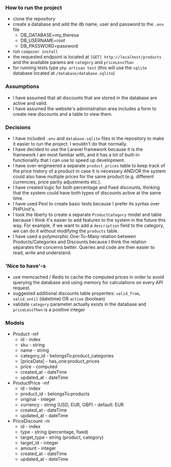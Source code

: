 ### How to run the project
- clone the repository
- create a database and add the db name, user and password to the `.env` file
  - DB_DATABASE=my_theresa
  - DB_USERNAME=root
  - DB_PASSWORD=password
- run `composer install`
- the requested endpoint is located at `[GET] http://localhost/products` and the available params are `category` and `priceLessThan`
- for running tests type `php artisan test` (this will use the `sqlite` database located at `/database/database.sqlite`)

### Assumptions
- I have assumed that all discounts that are stored in the database are active and valid.
- I have assumed the website's administration area includes a form to create new discounts and a table to view them.

### Decisions
- I have included `.env` and `database.sqlite` files in the repository to make it easier to run the project. I wouldn't do that normally.
- I have decided to use the Laravel framework because it is the framework I am most familiar with, and it has a lot of built-in functionality that I can use to speed up development.
- I have over-engineered a separate `product_prices` table to keep track of the price history of a product in case it is necessary AND/OR the system could also have multiple prices for the same product (e.g. different currencies, price parity adjustments etc.).
- I have created logic for both percentage and fixed discounts, thinking that the system could have both types of discounts active at the same time.
- I have used Pest to create basic tests because I prefer its syntax over PHPUnit's.
- I took the liberty to create a separate `ProductCategory` model and table because I think it's easier to add features to the system in the future this way. For example, if we want to add a `description` field to the category, we can do it without modifying the `products` table.
- I have used a polymorphic One-To-Many relation between Products/Categories and Discounts because I think the relation separates the concerns better. Queries and code are then easier to read, write and understand.

### 'Nice to have'-s
- use memcached / Redis to cache the computed prices in order to avoid querying the database and using memory for calculations on every API request.
- suggested additional discounts table properties: `valid_from`, `valid_until` (datetime) OR `active` (boolean)
- validate `category` parameter actually exists in the database and `priceLessThen` is a positive integer

### Models
- Product -mf
    - id - index
    - sku - string
    - name - string
    - category_id - belongsTo:product_categories
    - [priceData] - has_one:product_prices
    - price - computed
    - created_at - dateTime
    - updated_at - dateTime
- ProductPrice -mf
    - id - index
    - product_id - belongsTo:products
    - original - integer
    - currency - string (USD, EUR, GBP) - default: EUR
    - created_at - dateTime
    - updated_at - dateTime
- PriceDiscount -m
    - id - index
    - type - string (percentage, fixed)
    - target_type - string (product, category)
    - target_id - integer
    - amount - integer
    - created_at - dateTime
    - updated_at  - dateTime
